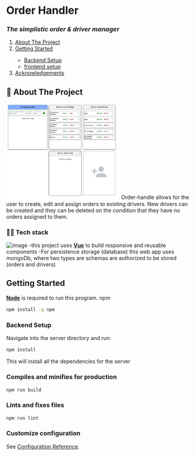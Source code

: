 # Order Handler
### _The simplistic order & driver manager_


<!--TABLE OF CONTENTS-->
<ol>
  <li><a href="#about-the-project">About The Project</a></li>
  <li><a href="#getting-started">Getting Started</a></li>
    <ul>
      <li><a href="#BackendInstallation">Backend Setup</a></li>
      <li><a href="#FrontendInstallation">frontend setup</a></li>
    </ul>
  <li><a href="#acknowledgements">Acknowledgements</a></li>
</ol>


## 📒 About The Project

<img src="./src/assets/order-handler-ui.png/" width="60%" title="hover text">
Order-handle allows for the user to create, edit and assign orders to existing drivers.
New drivers can be created and they can be deleted on the condition that they have no orders assigned to them.

### 👨‍💻 Tech stack
![image](https://user-images.githubusercontent.com/84100848/138566066-578ba46a-b4f2-4185-8ce3-a977e8cce949.png)
  -this project uses <a href="https://nodejs.org/en/"><b>Vue</b></a> to build responsive and reusable components
  -For persistence storage (database) this web app uses mongoDb, where two types are schemas are authorized to be stored (orders and drivers)


## Getting Started
<a href="https://vuejs.org/"><b>Node</b></a> is required to run this program.
npm
```sh
npm install -g npm
```

### Backend Setup
Navigate into the server directory and run:
```sh
npm install
```
This will install all the dependencies for the server




### Compiles and minifies for production
```
npm run build
```

### Lints and fixes files
```
npm run lint
```

### Customize configuration
See [Configuration Reference](https://cli.vuejs.org/config/).
